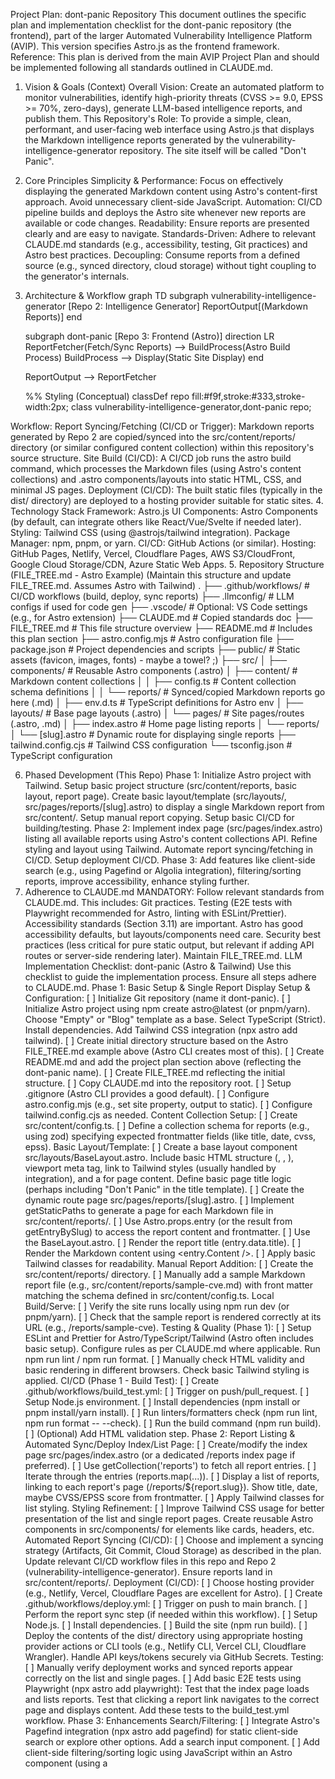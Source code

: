 Project Plan: dont-panic Repository
This document outlines the specific plan and implementation checklist for the dont-panic repository (the frontend), part of the larger Automated Vulnerability Intelligence Platform (AVIP). This version specifies Astro.js as the frontend framework.
Reference: This plan is derived from the main AVIP Project Plan and should be implemented following all standards outlined in CLAUDE.md.
1. Vision & Goals (Context)
Overall Vision: Create an automated platform to monitor vulnerabilities, identify high-priority threats (CVSS >= 9.0, EPSS >= 70%, zero-days), generate LLM-based intelligence reports, and publish them.
This Repository's Role: To provide a simple, clean, performant, and user-facing web interface using Astro.js that displays the Markdown intelligence reports generated by the vulnerability-intelligence-generator repository. The site itself will be called "Don't Panic".
2. Core Principles
Simplicity & Performance: Focus on effectively displaying the generated Markdown content using Astro's content-first approach. Avoid unnecessary client-side JavaScript.
Automation: CI/CD pipeline builds and deploys the Astro site whenever new reports are available or code changes.
Readability: Ensure reports are presented clearly and are easy to navigate.
Standards-Driven: Adhere to relevant CLAUDE.md standards (e.g., accessibility, testing, Git practices) and Astro best practices.
Decoupling: Consume reports from a defined source (e.g., synced directory, cloud storage) without tight coupling to the generator's internals.
3. Architecture & Workflow
graph TD
    subgraph vulnerability-intelligence-generator [Repo 2: Intelligence Generator]
        ReportOutput[(Markdown Reports)]
    end

    subgraph dont-panic [Repo 3: Frontend (Astro)]
        direction LR
        ReportFetcher(Fetch/Sync Reports) --> BuildProcess(Astro Build Process)
        BuildProcess --> Display(Static Site Display)
    end

    ReportOutput --> ReportFetcher

    %% Styling (Conceptual)
    classDef repo fill:#f9f,stroke:#333,stroke-width:2px;
    class vulnerability-intelligence-generator,dont-panic repo;


Workflow:
Report Syncing/Fetching (CI/CD or Trigger): Markdown reports generated by Repo 2 are copied/synced into the src/content/reports/ directory (or similar configured content collection) within this repository's source structure.
Site Build (CI/CD): A CI/CD job runs the astro build command, which processes the Markdown files (using Astro's content collections) and .astro components/layouts into static HTML, CSS, and minimal JS pages.
Deployment (CI/CD): The built static files (typically in the dist/ directory) are deployed to a hosting provider suitable for static sites.
4. Technology Stack
Framework: Astro.js
UI Components: Astro Components (by default, can integrate others like React/Vue/Svelte if needed later).
Styling: Tailwind CSS (using @astrojs/tailwind integration).
Package Manager: npm, pnpm, or yarn.
CI/CD: GitHub Actions (or similar).
Hosting: GitHub Pages, Netlify, Vercel, Cloudflare Pages, AWS S3/CloudFront, Google Cloud Storage/CDN, Azure Static Web Apps.
5. Repository Structure (FILE_TREE.md - Astro Example)
(Maintain this structure and update FILE_TREE.md. Assumes Astro with Tailwind)
.
├── .github/workflows/      # CI/CD workflows (build, deploy, sync reports)
├── .llmconfig/             # LLM configs if used for code gen
├── .vscode/                # Optional: VS Code settings (e.g., for Astro extension)
├── CLAUDE.md               # Copied standards doc
├── FILE_TREE.md            # This file structure overview
├── README.md               # Includes this plan section
├── astro.config.mjs        # Astro configuration file
├── package.json            # Project dependencies and scripts
├── public/                 # Static assets (favicon, images, fonts) - maybe a towel? ;)
├── src/
│   ├── components/         # Reusable Astro components (.astro)
│   ├── content/            # Markdown content collections
│   │   ├── config.ts       # Content collection schema definitions
│   │   └── reports/        # Synced/copied Markdown reports go here (.md)
│   ├── env.d.ts            # TypeScript definitions for Astro env
│   ├── layouts/            # Base page layouts (.astro)
│   └── pages/              # Site pages/routes (.astro, .md)
│       ├── index.astro     # Home page listing reports
│       └── reports/
│           └── [slug].astro # Dynamic route for displaying single reports
├── tailwind.config.cjs     # Tailwind CSS configuration
└── tsconfig.json           # TypeScript configuration


6. Phased Development (This Repo)
Phase 1: Initialize Astro project with Tailwind. Setup basic project structure (src/content/reports, basic layout, report page). Create basic layout/template (src/layouts/, src/pages/reports/[slug].astro) to display a single Markdown report from src/content/. Setup manual report copying. Setup basic CI/CD for building/testing.
Phase 2: Implement index page (src/pages/index.astro) listing all available reports using Astro's content collections API. Refine styling and layout using Tailwind. Automate report syncing/fetching in CI/CD. Setup deployment CI/CD.
Phase 3: Add features like client-side search (e.g., using Pagefind or Algolia integration), filtering/sorting reports, improve accessibility, enhance styling further.
7. Adherence to CLAUDE.md
MANDATORY: Follow relevant standards from CLAUDE.md. This includes:
Git practices.
Testing (E2E tests with Playwright recommended for Astro, linting with ESLint/Prettier).
Accessibility standards (Section 3.11) are important. Astro has good accessibility defaults, but layouts/components need care.
Security best practices (less critical for pure static output, but relevant if adding API routes or server-side rendering later).
Maintain FILE_TREE.md.
LLM Implementation Checklist: dont-panic (Astro & Tailwind)
Use this checklist to guide the implementation process. Ensure all steps adhere to CLAUDE.md.
Phase 1: Basic Setup & Single Report Display
Setup & Configuration:
[ ] Initialize Git repository (name it dont-panic).
[ ] Initialize Astro project using npm create astro@latest (or pnpm/yarn). Choose "Empty" or "Blog" template as a base. Select TypeScript (Strict). Install dependencies. Add Tailwind CSS integration (npx astro add tailwind).
[ ] Create initial directory structure based on the Astro FILE_TREE.md example above (Astro CLI creates most of this).
[ ] Create README.md and add the project plan section above (reflecting the dont-panic name).
[ ] Create FILE_TREE.md reflecting the initial structure.
[ ] Copy CLAUDE.md into the repository root.
[ ] Setup .gitignore (Astro CLI provides a good default).
[ ] Configure astro.config.mjs (e.g., set site property, output to static).
[ ] Configure tailwind.config.cjs as needed.
Content Collection Setup:
[ ] Create src/content/config.ts.
[ ] Define a collection schema for reports (e.g., using zod) specifying expected frontmatter fields (like title, date, cvss, epss).
Basic Layout/Template:
[ ] Create a base layout component src/layouts/BaseLayout.astro. Include basic HTML structure (<html>, <head>, <body>), viewport meta tag, link to Tailwind styles (usually handled by integration), and a <slot /> for page content. Define basic page title logic (perhaps including "Don't Panic" in the title template).
[ ] Create the dynamic route page src/pages/reports/[slug].astro.
[ ] Implement getStaticPaths to generate a page for each Markdown file in src/content/reports/.
[ ] Use Astro.props.entry (or the result from getEntryBySlug) to access the report content and frontmatter.
[ ] Use the BaseLayout.astro.
[ ] Render the report title (entry.data.title).
[ ] Render the Markdown content using <entry.Content />.
[ ] Apply basic Tailwind classes for readability.
Manual Report Addition:
[ ] Create the src/content/reports/ directory.
[ ] Manually add a sample Markdown report file (e.g., src/content/reports/sample-cve.md) with front matter matching the schema defined in src/content/config.ts.
Local Build/Serve:
[ ] Verify the site runs locally using npm run dev (or pnpm/yarn).
[ ] Check that the sample report is rendered correctly at its URL (e.g., /reports/sample-cve).
Testing & Quality (Phase 1):
[ ] Setup ESLint and Prettier for Astro/TypeScript/Tailwind (Astro often includes basic setup). Configure rules as per CLAUDE.md where applicable. Run npm run lint / npm run format.
[ ] Manually check HTML validity and basic rendering in different browsers. Check basic Tailwind styling is applied.
CI/CD (Phase 1 - Build Test):
[ ] Create .github/workflows/build_test.yml:
[ ] Trigger on push/pull_request.
[ ] Setup Node.js environment.
[ ] Install dependencies (npm install or pnpm install/yarn install).
[ ] Run linters/formatters check (npm run lint, npm run format -- --check).
[ ] Run the build command (npm run build).
[ ] (Optional) Add HTML validation step.
Phase 2: Report Listing & Automated Sync/Deploy
Index/List Page:
[ ] Create/modify the index page src/pages/index.astro (or a dedicated /reports index page if preferred).
[ ] Use getCollection('reports') to fetch all report entries.
[ ] Iterate through the entries (reports.map(...)).
[ ] Display a list of reports, linking to each report's page (/reports/${report.slug}). Show title, date, maybe CVSS/EPSS score from frontmatter.
[ ] Apply Tailwind classes for list styling.
Styling Refinement:
[ ] Improve Tailwind CSS usage for better presentation of the list and single report pages. Create reusable Astro components in src/components/ for elements like cards, headers, etc.
Automated Report Syncing (CI/CD):
[ ] Choose and implement a syncing strategy (Artifacts, Git Commit, Cloud Storage) as described in the plan. Update relevant CI/CD workflow files in this repo and Repo 2 (vulnerability-intelligence-generator). Ensure reports land in src/content/reports/.
Deployment (CI/CD):
[ ] Choose hosting provider (e.g., Netlify, Vercel, Cloudflare Pages are excellent for Astro).
[ ] Create .github/workflows/deploy.yml:
[ ] Trigger on push to main branch.
[ ] Perform the report sync step (if needed within this workflow).
[ ] Setup Node.js.
[ ] Install dependencies.
[ ] Build the site (npm run build).
[ ] Deploy the contents of the dist/ directory using appropriate hosting provider actions or CLI tools (e.g., Netlify CLI, Vercel CLI, Cloudflare Wrangler). Handle API keys/tokens securely via GitHub Secrets.
Testing:
[ ] Manually verify deployment works and synced reports appear correctly on the list and single pages.
[ ] Add basic E2E tests using Playwright (npx astro add playwright):
Test that the index page loads and lists reports.
Test that clicking a report link navigates to the correct page and displays content.
Add these tests to the build_test.yml workflow.
Phase 3: Enhancements
Search/Filtering:
[ ] Integrate Astro's Pagefind integration (npx astro add pagefind) for static client-side search or explore other options. Add a search input component.
[ ] Add client-side filtering/sorting logic using JavaScript within an Astro component (using a <script> tag) or by integrating a UI framework component if chosen earlier.
Accessibility:
[ ] Add Astro's accessibility audit tool (npx astro add @astrojs/lit --a11y) or use external tools (axe) in E2E tests or CI/CD.
[ ] Review components and layouts for semantic HTML, keyboard navigation, focus management, and color contrast according to WCAG.
Styling & UX:
[ ] Further refine the visual design using Tailwind CSS and Astro components.
[ ] Ensure excellent responsiveness across devices.
Advanced Testing:
[ ] Expand Playwright E2E test coverage for search, filtering, and accessibility checks.
[ ] Consider visual regression testing if UI stability is critical.
General Reminders:
[ ] ALWAYS adhere to relevant CLAUDE.md standards (Accessibility, Git, Testing).
[ ] LEVERAGE Astro's features (Content Collections, Components, Integrations).
[ ] PRIORITIZE performance and simplicity (minimal client-side JS unless needed).
[ ] AUTOMATE the workflow from report generation to deployment.
[ ] TEST thoroughly (Linting, E2E with Playwright, Accessibility).
[ ] ALWAYS maintain FILE_TREE.md.
[ ] ALWAYS use Conventional Commits.
